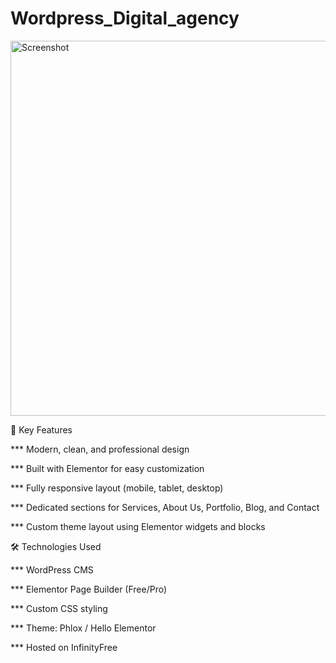 # Wordpress_Digital_agency


<img src="" alt="Screenshot" width="600"/>


🚀 Key Features <br>

*** Modern, clean, and professional design

*** Built with Elementor for easy customization

*** Fully responsive layout (mobile, tablet, desktop)

*** Dedicated sections for Services, About Us, Portfolio, Blog, and Contact

*** Custom theme layout using Elementor widgets and blocks







🛠️ Technologies Used<br>

*** WordPress CMS

*** Elementor Page Builder (Free/Pro)

*** Custom CSS styling

*** Theme: Phlox / Hello Elementor 

*** Hosted on InfinityFree 
